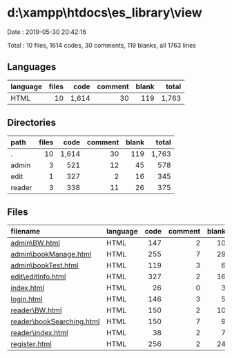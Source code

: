 # d:\xampp\htdocs\es_library\view

Date : 2019-05-30 20:42:16

Total : 10 files,  1614 codes, 30 comments, 119 blanks, all 1763 lines

## Languages
| language | files | code | comment | blank | total |
| :--- | ---: | ---: | ---: | ---: | ---: |
| HTML | 10 | 1,614 | 30 | 119 | 1,763 |

## Directories
| path | files | code | comment | blank | total |
| :--- | ---: | ---: | ---: | ---: | ---: |
| . | 10 | 1,614 | 30 | 119 | 1,763 |
| admin | 3 | 521 | 12 | 45 | 578 |
| edit | 1 | 327 | 2 | 16 | 345 |
| reader | 3 | 338 | 11 | 26 | 375 |

## Files
| filename | language | code | comment | blank | total |
| :--- | :--- | ---: | ---: | ---: | ---: |
| [admin\BW.html](file:///d%3A/xampp/htdocs/es_library/view/admin/BW.html) | HTML | 147 | 2 | 10 | 159 |
| [admin\bookManage.html](file:///d%3A/xampp/htdocs/es_library/view/admin/bookManage.html) | HTML | 255 | 7 | 29 | 291 |
| [admin\bookTest.html](file:///d%3A/xampp/htdocs/es_library/view/admin/bookTest.html) | HTML | 119 | 3 | 6 | 128 |
| [edit\editInfo.html](file:///d%3A/xampp/htdocs/es_library/view/edit/editInfo.html) | HTML | 327 | 2 | 16 | 345 |
| [index.html](file:///d%3A/xampp/htdocs/es_library/view/index.html) | HTML | 26 | 0 | 3 | 29 |
| [login.html](file:///d%3A/xampp/htdocs/es_library/view/login.html) | HTML | 146 | 3 | 5 | 154 |
| [reader\BW.html](file:///d%3A/xampp/htdocs/es_library/view/reader/BW.html) | HTML | 150 | 2 | 10 | 162 |
| [reader\bookSearching.html](file:///d%3A/xampp/htdocs/es_library/view/reader/bookSearching.html) | HTML | 150 | 7 | 9 | 166 |
| [reader\index.html](file:///d%3A/xampp/htdocs/es_library/view/reader/index.html) | HTML | 38 | 2 | 7 | 47 |
| [register.html](file:///d%3A/xampp/htdocs/es_library/view/register.html) | HTML | 256 | 2 | 24 | 282 |